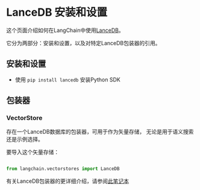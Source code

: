 # LanceDB 安装和设置


这个页面介绍如何在LangChain中使用[LanceDB](https://github.com/lancedb/lancedb)。

它分为两部分：安装和设置，以及对特定LanceDB包装器的引用。



## 安装和设置



- 使用 `pip install lancedb` 安装Python SDK



## 包装器



### VectorStore



存在一个LanceDB数据库的包装器，可用于作为矢量存储，
无论是用于语义搜索还是示例选择。



要导入这个矢量存储：



```python

from langchain.vectorstores import LanceDB

```



有关LanceDB包装器的更详细介绍，请参阅[此笔记本](../modules/indexes/vectorstores/examples/lancedb.ipynb)

